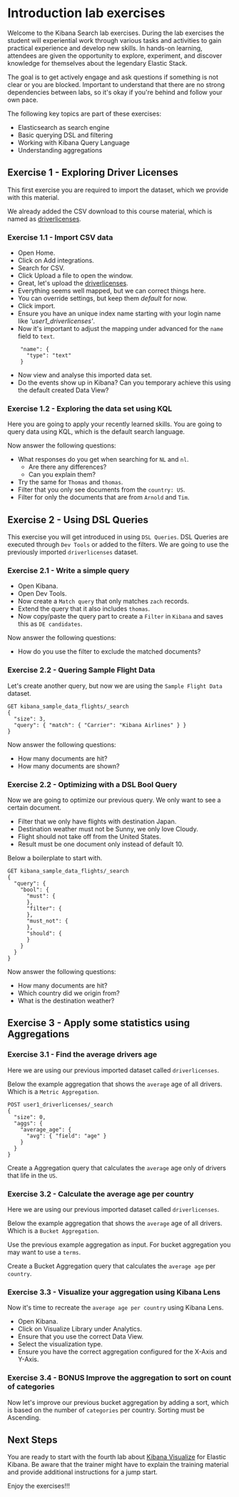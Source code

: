 # Introduction lab exercises

Welcome to the Kibana Search lab exercises. During the lab exercises the student will experiential work through various tasks and activities to gain practical experience and develop new skills. In hands-on learning, attendees are given the opportunity to explore, experiment, and discover knowledge for themselves about the legendary Elastic Stack.

The goal is to get actively engage and ask questions if something is not clear or you are blocked. Important to understand that there are no strong dependencies between labs, so it's okay if you're behind and follow your own pace.

The following key topics are part of these exercises:

- Elasticsearch as search engine
- Basic querying DSL and filtering
- Working with Kibana Query Language
- Understanding aggregations

## Exercise 1 - Exploring Driver Licenses

This first exercise you are required to import the dataset, which we provide with this material.

We already added the CSV download to this course material, which is named as [driverlicenses](./content/driverlicenses.csv).

### Exercise 1.1 - Import CSV data

- Open Home.
- Click on Add integrations.
- Search for CSV.
- Click Upload a file to open the window.
- Great, let's upload the [driverlicenses](./content/driverlicenses.csv).
- Everything seems well mapped, but we can correct things here.
- You can override settings, but keep them *default* for now.
- Click import.
- Ensure you have an unique index name starting with your login name like *'user1_driverlicenses'*.
- Now it's important to adjust the mapping under advanced for the `name` field to `text`.

```
    "name": {
      "type": "text"
    }
```

- Now view and analyse this imported data set. 
- Do the events show up in Kibana? Can you temporary achieve this using the default created Data View?

### Exercise 1.2 - Exploring the data set using KQL

Here you are going to apply your recently learned skills. You are going to query data using KQL, which is the default search language.

Now answer the following questions:
- What responses do you get when searching for `NL` and `nl`. 
  - Are there any differences?
  - Can you explain them?
- Try the same for `Thomas` and `thomas`.
- Filter that you only see documents from the `country: US`.
- Filter for only the documents that are from `Arnold` and `Tim`.

## Exercise 2 - Using DSL Queries

This exercise you will get introduced in using `DSL Queries`. DSL Queries are executed through `Dev Tools` or added to the filters. We are going to use the previously imported `driverlicenses` dataset.

### Exercise 2.1 - Write a simple query

- Open Kibana.
- Open Dev Tools.
- Now create a `Match query` that only matches `zach` records.
- Extend the query that it also includes `thomas`.
- Now copy/paste the query part to create a `Filter` in `Kibana` and saves this as `DE candidates`.

Now answer the following questions:
- How do you use the filter to exclude the matched documents?

### Exercise 2.2 - Quering Sample Flight Data

Let's create another query, but now we are using the `Sample Flight Data` dataset.

```
GET kibana_sample_data_flights/_search
{
  "size": 3,
  "query": { "match": { "Carrier": "Kibana Airlines" } }
}
```
Now answer the following questions:
- How many documents are hit?
- How many documents are shown?


### Exercise 2.2 - Optimizing with a DSL Bool Query

Now we are going to optimize our previous query. We only want to see a certain document.

- Filter that we only have flights with destination Japan.
- Destination weather must not be Sunny, we only love Cloudy.
- Flight should not take off from the United States.
- Result must be one document only instead of default 10.

Below a boilerplate to start with.

```
GET kibana_sample_data_flights/_search
{
  "query": {
    "bool": {
      "must": {
      },
      "filter": {
      },
      "must_not": {
      },
      "should": {  
      }
    }
  }
}
```

Now answer the following questions:
- How many documents are hit?
- Which country did we origin from?
- What is the destination weather?

## Exercise 3 - Apply some statistics using Aggregations

### Exercise 3.1 - Find the average drivers age

Here we are using our previous imported dataset called `driverlicenses`.

Below the example aggregation that shows the `average` age of all drivers. Which is a `Metric Aggregation`.

```
POST user1_driverlicenses/_search
{
  "size": 0,
  "aggs": {
    "average_age": {
      "avg": { "field": "age" }
    }
  }
}
```

Create a Aggregation query that calculates the `average` age only of drivers that life in the `US`. 

### Exercise 3.2 - Calculate the average age per country

Here we are using our previous imported dataset called `driverlicenses`.

Below the example aggregation that shows the `average` age of all drivers. Which is a `Bucket Aggregation`.

Use the previous example aggregation as input. For bucket aggregation you may want to use a `terms`.

Create a Bucket Aggregation query that calculates the `average age` per `country`. 

### Exercise 3.3 - Visualize your aggregation using Kibana Lens

Now it's time to recreate the `average age per country` using Kibana Lens. 

- Open Kibana.
- Click on Visualize Library under Analytics.
- Ensure that you use the correct Data View.
- Select the visualization type.
- Ensure you have the correct aggregation configured for the X-Axis and Y-Axis.

### Exercise 3.4 - BONUS Improve the aggregation to sort on count of categories

Now let's improve our previous bucket aggregation by adding a sort, which is based on the number of `categories` per country.
Sorting must be Ascending. 

## Next Steps

You are ready to start with the fourth lab about [Kibana Visualize](../04-KibanaVisualize/README.md) for Elastic Kibana. Be aware that the trainer might have to explain the training material and provide additional instructions for a jump start.

Enjoy the exercises!!!
